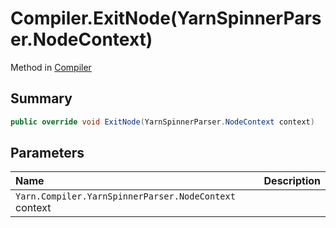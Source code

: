 # Compiler.ExitNode(YarnSpinnerParser.NodeContext)

Method in [Compiler](/api/csharp/yarn.compiler.compiler.md)

## Summary



```csharp
public override void ExitNode(YarnSpinnerParser.NodeContext context)
```

## Parameters

|Name|Description|
|:---|:---|
|`Yarn.Compiler.YarnSpinnerParser.NodeContext` context||

